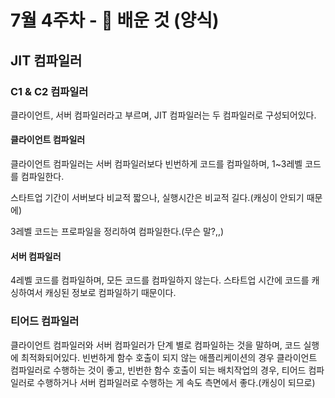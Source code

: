 # 7월 4주차 - 🤔 배운 것 (양식)
## JIT 컴파일러
### C1 & C2 컴파일러 
클라이언트, 서버 컴파일러라고 부르며, JIT 컴파일러는 두 컴파일러로 구성되어있다.
#### 클라이언트 컴파일러
클라이언트 컴파일러는 서버 컴파일러보다 빈번하게 코드를 컴파일하며,
1~3레벨 코드를 컴파일한다.

스타트업 기간이 서버보다 비교적 짧으나, 실행시간은 비교적 길다.(캐싱이 안되기 때문에)

3레벨 코드는 프로파일을 정리하여 컴파일한다.(무슨 말?,,)
#### 서버 컴파일러
4레벨 코드를 컴파일하며, 모든 코드를 컴파일하지 않는다. 스타트업 시간에 코드를 캐싱하여서 캐싱된 정보로 컴파일하기 때문이다.

### 티어드 컴파일러
클라이언트 컴파일러와 서버 컴파일러가 단계 별로 컴파일하는 것을 말하며, 코드 실행에 최적화되어있다.
빈번하게 함수 호출이 되지 않는 애플리케이션의 경우 클라이언트 컴파일러로 수행하는 것이 좋고,
빈번한 함수 호출이 되는 배치작업의 경우, 티어드 컴파일러로 수행하거나 서버 컴파일러로 수행하는 게 속도 측면에서 좋다.(캐싱이 되므로)

